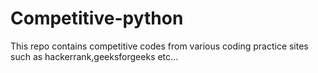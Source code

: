 # Competitive-python
This repo contains competitive codes from various coding practice sites such as hackerrank,geeksforgeeks etc...
